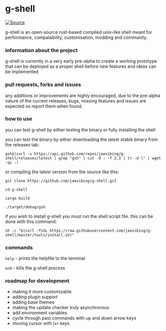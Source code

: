 # g-shell
[![Source](https://github.com/jaevibing/g-shell/actions/workflows/rust.yml/badge.svg)](https://github.com/jaevibing/g-shell/actions/workflows/rust.yml)

g-shell is an open-source rust-based compiled unix-like shell meant for performance, compatability, customisation, modding and community.
### information about the project
g-shell is currently in a very early pre-alpha to create a working prototype that can be deployed as a proper shell before new features and ideas can be implemented
### pull requests, forks and issues
any additions or improvements are highly encouraged, due to the pre-alpha nature of the current releases, bugs, missing features and issues are expected so report them when found.
### how to use
you can test g-shell by either testing the binary or fully installing the shell

you can test the binary by either downloading the latest stable binary from the releases tab:
```
gsh$(curl -s https://api.github.com/repos/jaevibing/g-shell/releases/latest | grep "gsh" | cut -d : -f 2,3 | tr -d \" | wget -qi -)
```
or compiling the latest version from the source like this:
```
git clone https://github.com/jaevibing/g-shell.git
```
```
cd g-shell
```
```
cargo build
```
```
./target/debug/gsh
```

if you wish to install g-shell you must run the shell script file. this can be done with this command:
```
sh -c "$(curl -fsSL https://raw.githubusercontent.com/jaevibing/g-shell/master/tools/install.sh)"
```
### commands
`help` - prints the helpfile to the terminal

`end` - kills the g-shell process
### roadmap for development
* making it more customizable
* adding plugin support
* adding base themes
* making the update checker *truly* asynchronous
* add environment variables
* cycle through past commands with up and down arrow keys
* moving cursor with l+r keys
